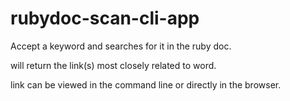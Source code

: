 # rubydoc-scan-cli-app

Accept a keyword and searches for it in the ruby doc.

will return the link(s) most closely related to word.

link can be viewed in the command line or directly in the browser.
